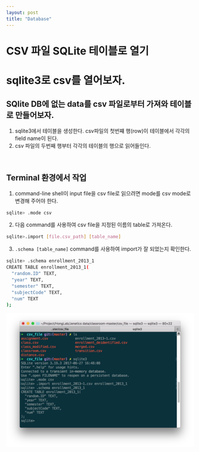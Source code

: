 ```yaml
---
layout: post
title: "Database"
---
```


CSV 파일 SQLite 테이블로 열기
===

#  sqlite3로 csv를 열어보자.
## SQlite DB에 없는 data를 csv 파일로부터 가져와 테이블로 만들어보자.

1. sqlite3에서 테이블을 생성한다. csv파일의 첫번쨰 행(row)이 테이블에서 각각의 field name이 된다.
2. csv 파일의 두번째 행부터 각각의 테이블의 행으로 읽어들인다.
<br >

## Terminal 환경에서 작업

1. command-line shell이 input file을 csv file로 읽으려면 mode를 csv mode로 변경해 주어야 한다.

~~~ bash
sqlite> .mode csv
~~~

2. 다음 command를 사용하여 csv file을 지정된 이름의 table로 가져온다.

~~~ bash
sqlite>.import [file.csv_path] [table_name]
~~~

3. ```.schema [table_name]``` command를 사용하여 import가 잘 되었는지 확인한다.
~~~ bash
sqlite> .schema enrollment_2013_1
CREATE TABLE enrollment_2013_1(
  "random.ID" TEXT,
  "year" TEXT,
  "semester" TEXT,
  "subjectCode" TEXT,
  "num" TEXT
);
~~~

![check imported](/img/2018-05-07-Datababse-check_imported.png)
